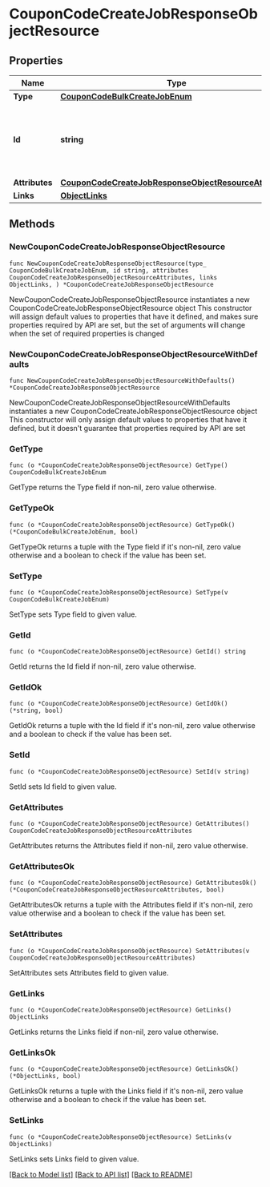# CouponCodeCreateJobResponseObjectResource

## Properties

Name | Type | Description | Notes
------------ | ------------- | ------------- | -------------
**Type** | [**CouponCodeBulkCreateJobEnum**](CouponCodeBulkCreateJobEnum.md) |  | 
**Id** | **string** | Unique identifier for retrieving the job. Generated by Klaviyo. | 
**Attributes** | [**CouponCodeCreateJobResponseObjectResourceAttributes**](CouponCodeCreateJobResponseObjectResourceAttributes.md) |  | 
**Links** | [**ObjectLinks**](ObjectLinks.md) |  | 

## Methods

### NewCouponCodeCreateJobResponseObjectResource

`func NewCouponCodeCreateJobResponseObjectResource(type_ CouponCodeBulkCreateJobEnum, id string, attributes CouponCodeCreateJobResponseObjectResourceAttributes, links ObjectLinks, ) *CouponCodeCreateJobResponseObjectResource`

NewCouponCodeCreateJobResponseObjectResource instantiates a new CouponCodeCreateJobResponseObjectResource object
This constructor will assign default values to properties that have it defined,
and makes sure properties required by API are set, but the set of arguments
will change when the set of required properties is changed

### NewCouponCodeCreateJobResponseObjectResourceWithDefaults

`func NewCouponCodeCreateJobResponseObjectResourceWithDefaults() *CouponCodeCreateJobResponseObjectResource`

NewCouponCodeCreateJobResponseObjectResourceWithDefaults instantiates a new CouponCodeCreateJobResponseObjectResource object
This constructor will only assign default values to properties that have it defined,
but it doesn't guarantee that properties required by API are set

### GetType

`func (o *CouponCodeCreateJobResponseObjectResource) GetType() CouponCodeBulkCreateJobEnum`

GetType returns the Type field if non-nil, zero value otherwise.

### GetTypeOk

`func (o *CouponCodeCreateJobResponseObjectResource) GetTypeOk() (*CouponCodeBulkCreateJobEnum, bool)`

GetTypeOk returns a tuple with the Type field if it's non-nil, zero value otherwise
and a boolean to check if the value has been set.

### SetType

`func (o *CouponCodeCreateJobResponseObjectResource) SetType(v CouponCodeBulkCreateJobEnum)`

SetType sets Type field to given value.


### GetId

`func (o *CouponCodeCreateJobResponseObjectResource) GetId() string`

GetId returns the Id field if non-nil, zero value otherwise.

### GetIdOk

`func (o *CouponCodeCreateJobResponseObjectResource) GetIdOk() (*string, bool)`

GetIdOk returns a tuple with the Id field if it's non-nil, zero value otherwise
and a boolean to check if the value has been set.

### SetId

`func (o *CouponCodeCreateJobResponseObjectResource) SetId(v string)`

SetId sets Id field to given value.


### GetAttributes

`func (o *CouponCodeCreateJobResponseObjectResource) GetAttributes() CouponCodeCreateJobResponseObjectResourceAttributes`

GetAttributes returns the Attributes field if non-nil, zero value otherwise.

### GetAttributesOk

`func (o *CouponCodeCreateJobResponseObjectResource) GetAttributesOk() (*CouponCodeCreateJobResponseObjectResourceAttributes, bool)`

GetAttributesOk returns a tuple with the Attributes field if it's non-nil, zero value otherwise
and a boolean to check if the value has been set.

### SetAttributes

`func (o *CouponCodeCreateJobResponseObjectResource) SetAttributes(v CouponCodeCreateJobResponseObjectResourceAttributes)`

SetAttributes sets Attributes field to given value.


### GetLinks

`func (o *CouponCodeCreateJobResponseObjectResource) GetLinks() ObjectLinks`

GetLinks returns the Links field if non-nil, zero value otherwise.

### GetLinksOk

`func (o *CouponCodeCreateJobResponseObjectResource) GetLinksOk() (*ObjectLinks, bool)`

GetLinksOk returns a tuple with the Links field if it's non-nil, zero value otherwise
and a boolean to check if the value has been set.

### SetLinks

`func (o *CouponCodeCreateJobResponseObjectResource) SetLinks(v ObjectLinks)`

SetLinks sets Links field to given value.



[[Back to Model list]](../README.md#documentation-for-models) [[Back to API list]](../README.md#documentation-for-api-endpoints) [[Back to README]](../README.md)


